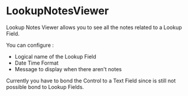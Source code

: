# LookupNotesViewer
Lookup Notes Viewer allows you to see all the notes related to a Lookup Field.

You can configure :
<ul>
	<li>Logical name of the Lookup Field </li>
	<li>Date Time Format</li>
	<li>Message to display when there aren't notes</li>

</ul>
	


Currently you have to bond the Control to a Text Field since is still not possible bond to Lookup Fields.

